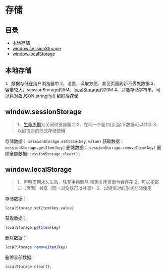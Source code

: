 # 存储

## 目录

-   [本地存储](#本地存储)
-   [window.sessionStorage](#windowsessionStorage)
-   [window.localStorage](#windowlocalStorage)

## 本地存储

1、数据存储在用户浏览器中
2、设置、读取方便、甚至页面刷新不丢失数据
3、容量较大，sessionStorage约5M、[localStorage](https://so.csdn.net/so/search?q=localStorage\&spm=1001.2101.3001.7020 "localStorage")约20M
4、只能存储字符串，可以将对象JSON.stringify() 编码后存储

## window\.sessionStorage

> 1、[生命周期](https://so.csdn.net/so/search?q=生命周期\&spm=1001.2101.3001.7020 "生命周期")为关闭浏览器窗口
> 2、在同一个窗口(页面)下数据可以共享
> 3、以键值对的形式存储使用

存储数据：
`sessionStorage.setItem(key,value)`
获取数据：
`sessionStorage.getItem(key)`
删除数据：
`sessionStorage.removeItem(key)`
删除全部数据:
`sessionStorage.clear();`

## window\.localStorage

> 1、声明周期永久生效，除非手动删除 否则关闭页面也会存在
> 2、可以多窗口（页面）共享（同一浏览器可以共享）
> 3、以键值对的形式存储使用

存储数据：

```javascript
localStorage.setItem(key,value)
```

获取数据：

```javascript
localStorage.getItem(key)
```

删除数据：

```javascript
localStorage.removeItem(key)
```

删除全部数据:

```javascript
localStorage.clear();
```

